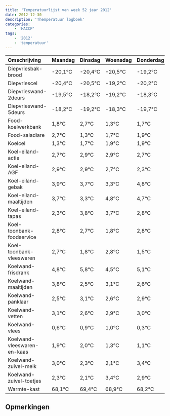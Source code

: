 ```yaml
---
title: 'Temperatuurlijst van week 52 jaar 2012'
date: 2012-12-30
description: 'Themperatuur logboek'
categories:
    - 'HACCP'
tags:
    - '2012'
    - 'temperatuur'
---
```

|Omschrijving|Maandag|Dinsdag|Woensdag|Donderdag|Vrijdag|Zaterdag|Zondag|
|:---|:---|:---|:---|:---|:---|:---|:---|
|Diepvriesbak-brood|-20,1°C|-20,4°C|-20,5°C|-19,2°C|-20,2°C|-19,3°C|-20,7°C|
|Diepvriescel|-20,4°C|-20,5°C|-19,2°C|-20,2°C|-19,3°C|-20,7°C|-20,3°C|
|Diepvrieswand-2deurs|-19,5°C|-18,2°C|-19,2°C|-18,3°C|-19,7°C|-19,3°C|-19,1°C|
|Diepvrieswand-5deurs|-18,2°C|-19,2°C|-18,3°C|-19,7°C|-19,3°C|-19,1°C|-19,1°C|
|Food-koelwerkbank|1,8°C|2,7°C|1,3°C|1,7°C|1,9°C|1,9°C|1,7°C|
|Food-saladiare|2,7°C|1,3°C|1,7°C|1,9°C|1,9°C|1,7°C|1,3°C|
|Koelcel|1,3°C|1,7°C|1,9°C|1,9°C|1,7°C|1,3°C|2,8°C|
|Koel-eiland-actie|2,7°C|2,9°C|2,9°C|2,7°C|2,3°C|3,8°C|3,7°C|
|Koel-eiland-AGF|2,9°C|2,9°C|2,7°C|2,3°C|3,8°C|3,7°C|2,8°C|
|Koel-eiland-gebak|3,9°C|3,7°C|3,3°C|4,8°C|4,7°C|3,8°C|4,8°C|
|Koel-eiland-maaltijden|3,7°C|3,3°C|4,8°C|4,7°C|3,8°C|4,8°C|3,5°C|
|Koel-eiland-tapas|2,3°C|3,8°C|3,7°C|2,8°C|3,8°C|2,5°C|3,1°C|
|Koel-toonbank-foodservice|2,8°C|2,7°C|1,8°C|2,8°C|1,5°C|2,1°C|1,6°C|
|Koel-toonbank-vleeswaren|2,7°C|1,8°C|2,8°C|1,5°C|2,1°C|1,6°C|1,9°C|
|Koelwand-frisdrank|4,8°C|5,8°C|4,5°C|5,1°C|4,6°C|4,9°C|5,0°C|
|Koelwand-maaltijden|3,8°C|2,5°C|3,1°C|2,6°C|2,9°C|3,0°C|2,3°C|
|Koelwand-panklaar|2,5°C|3,1°C|2,6°C|2,9°C|3,0°C|2,3°C|2,1°C|
|Koelwand-vetten|3,1°C|2,6°C|2,9°C|3,0°C|2,3°C|2,1°C|3,4°C|
|Koelwand-vlees|0,6°C|0,9°C|1,0°C|0,3°C|0,1°C|1,4°C|0,9°C|
|Koelwand-vleeswaren-en-kaas|1,9°C|2,0°C|1,3°C|1,1°C|2,4°C|1,9°C|1,2°C|
|Koelwand-zuivel-melk|3,0°C|2,3°C|2,1°C|3,4°C|2,9°C|2,2°C|3,3°C|
|Koelwand-zuivel-toetjes|2,3°C|2,1°C|3,4°C|2,9°C|2,2°C|3,3°C|2,3°C|
|Warmte-kast|68,1°C|69,4°C|68,9°C|68,2°C|69,3°C|68,3°C|69,3°C|

## Opmerkingen


